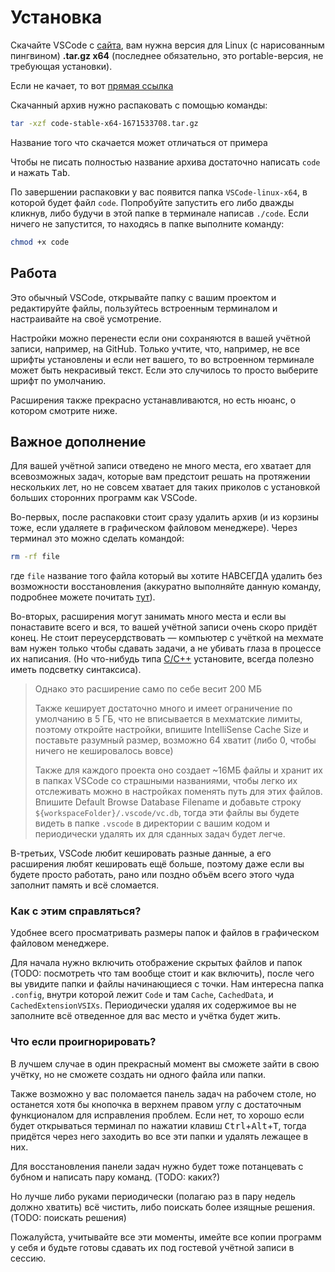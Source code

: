 # Установка

Скачайте VSCode с [сайта](https://code.visualstudio.com/download), вам нужна версия для Linux (с нарисованным пингвином) **.tar.gz x64** (последнее обязательно, это portable-версия, не требующая установки).

Если не качает, то вот [прямая ссылка](https://code.visualstudio.com/sha/download?build=stable&os=linux-x64)

Скачанный архив нужно распаковать с помощью команды:

```bash
tar -xzf code-stable-x64-1671533708.tar.gz
```

Название того что скачается может отличаться от примера

Чтобы не писать полностью название архива достаточно написать `code` и нажать <kbd>Tab</kbd>.

По завершении распаковки у вас появится папка `VSCode-linux-x64`, в которой будет файл `code`. Попробуйте запустить его либо дважды кликнув, либо будучи в этой папке в терминале написав `./code`. Если ничего не запустится, то находясь в папке выполните команду:

```bash
chmod +x code
```

## Работа

Это обычный VSCode, открывайте папку с вашим проектом и редактируйте файлы, пользуйтесь встроенным терминалом и настраивайте на своё усмотрение.

Настройки можно перенести если они сохраняются в вашей учётной записи, например, на GitHub. Только учтите, что, например, не все шрифты установлены и если нет вашего, то во встроенном терминале может быть некрасивый текст. Если это случилось то просто выберите шрифт по умолчанию.

Расширения также прекрасно устанавливаются, но есть нюанс, о котором смотрите ниже.

## Важное дополнение

Для вашей учётной записи отведено не много места, его хватает для всевозможных задач, которые вам предстоит решать на протяжении нескольких лет, но не совсем хватает для таких приколов с установкой больших сторонних программ как VSCode.

Во-первых, после распаковки стоит сразу удалить архив (и из корзины тоже, если удаляете в графическом файловом менеджере). Через терминал это можно сделать командой:

```bash
rm -rf file
```

где `file` название того файла который вы хотите НАВСЕГДА удалить без возможности восстановления (аккуратно выполняйте данную команду, подробнее можете почитать [тут](http://wikireality.ru/wiki/Rm_-rf)).

Во-вторых, расширения могут занимать много места и если вы понаставите всего и вся, то вашей учётной записи очень скоро придёт конец. Не стоит переусердствовать — компьютер с учёткой на мехмате вам нужен только чтобы сдавать задачи, а не убивать глаза в процессе их написания. (Но что-нибудь типа [C/C++](https://marketplace.visualstudio.com/items?itemName=ms-vscode.cpptools) установите, всегда полезно иметь подсветку синтаксиса).

> Однако это расширение само по себе весит 200 МБ
>
> Также кеширует достаточно много и имеет ограничение по умолчанию в 5 ГБ, что не вписывается в мехматские лимиты, поэтому откройте настройки, впишите IntelliSense Cache Size и поставьте разумный размер, возможно 64 хватит (либо 0, чтобы ничего не кешировалось вовсе)
>
> Также для каждого проекта оно создает ~16МБ файлы и хранит их в папках VSCode со страшными названиями, чтобы легко их отслеживать можно в настройках поменять путь для этих файлов. Впишите Default Browse Database Filename и добавьте строку `${workspaceFolder}/.vscode/vc.db`, тогда эти файлы вы будете видеть в папке `.vscode` в директории с вашим кодом и периодически удалять их для сданных задач будет легче.

В-третьих, VSCode любит кешировать разные данные, а его расширения любят кешировать ещё больше, поэтому даже если вы будете просто работать, рано или поздно объём всего этого чуда заполнит память и всё сломается.

### Как с этим справляться?

Удобнее всего просматривать размеры папок и файлов в графическом файловом менеджере.

Для начала нужно включить отображение скрытых файлов и папок (TODO: посмотреть что там вообще стоит и как включить), после чего вы увидите папки и файлы начинающиеся с точки. Нам интересна папка `.config`, внутри которой лежит `Code` и там `Cache`, `CachedData`, и `CachedExtensionVSIXs`. Периодически удаляя их содержимое вы не заполните всё отведенное для вас место и учётка будет жить.

### Что если проигнорировать?

В лучшем случае в один прекрасный момент вы сможете зайти в свою учётку, но не сможете создать ни одного файла или папки.

Также возможно у вас поломается панель задач на рабочем столе, но останется хотя бы кнопочка в верхнем правом углу с достаточным функционалом для исправления проблем. Если нет, то хорошо если будет открываться терминал по нажатии клавиш <kbd>Ctrl</kbd>+<kbd>Alt</kbd>+<kbd>T</kbd>, тогда придётся через него заходить во все эти папки и удалять лежащее в них.

Для восстановления панели задач нужно будет тоже потанцевать с бубном и написать пару команд. (TODO: каких?)

Но лучше либо руками периодически (полагаю раз в пару недель должно хватить) всё чистить, либо поискать более изящные решения. (TODO: поискать решения)

Пожалуйста, учитывайте все эти моменты, имейте все копии программ у себя и будьте готовы сдавать их под гостевой учётной записи в сессию.
